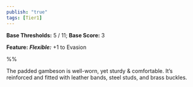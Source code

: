 ```yaml
---
publish: "true"
tags: [Tier1]
---
```

**Base Thresholds:** 5 / 11; **Base Score:** 3

**Feature:** ***Flexible:*** +1 to Evasion

%%

The padded gambeson is well-worn, yet sturdy & comfortable. It’s reinforced and fitted with leather bands, steel studs, and brass buckles.
